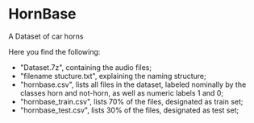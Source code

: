 # HornBase
A Dataset of car horns

Here you find the following:
- "Dataset.7z", containing the audio files;
- "filename stucture.txt", explaining the naming structure;
- "hornbase.csv", lists all files in the dataset, labeled nominally by the classes horn and not-horn, as well as numeric labels 1 and 0;
- "hornbase_train.csv", lists 70% of the files, designated as train set;
- "hornbase_test.csv", lists 30% of the files, designated as test set;
